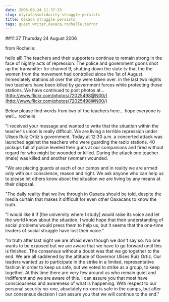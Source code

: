 ```yaml
---
date: 2006-08-24 11:37:33
slug: olyrafahsolidarity-struggle-persists
title: Oaxaca struggle persists
tags: guest writer,oaxaca,rochelle,terror
---
```


##11:37 Thursday 24 August 2006

from Rochelle:







hello all!
The teachers and their supporters continue to remain strong in the face of
nightly acts of repression.  The police and government goons shot up the
transmitter for channel 9, shutting down the state tv that the the women
from the movement had controlled since the 1st of August.  Immediately
stations all over the city were taken over.  In the last two nights two
teachers have been killed by government forces while protecting those
stations.  We have continued to post photos at...
[http://www.flickr.com/photos/72025498@N00/](http://www.flickr.com/photos/72025498@N00/)

Below please find words from two of the teachers here...
hope everyone is well...
rochelle

"I received your message and wanted to write that the situation within the
teacher's union is really difficult. We are living a terrible repression
under Ulises Ruiz Ortiz's government. Today at 12:30 a.m. a concerted
attack was launched against the teachers who were guarding the radio
stations. 40 pickups full of police leveled their guns at our companions
and fired without regard for who might be wounded or killed. During the
attack one teacher (male) was killed and another (woman) wounded.

"We are placing guards at each of our camps and in reality we are armed
only with our conscience, reason and right. We ask anyone who can help
us to please let others know about the situation we are living by any
means at their disposal.

"The daily reality that we live through in Oaxaca should be told,
despite the media curtain that makes it difficult for even other
Oaxacans to know the truth.

"I would like it if [the university where I study] would raise its voice
and let the world know about the situation, I would hope that their
understanding of social problems would press them to help us, but it
seems that the one-time leaders of social struggle have lost their
voice."

“In truth after last night we are afraid even though we don't say so. No
one wants to be exposed but we are aware that we have to go forward until
this is finished. The consensus without a doubt was that we go together
to the end. We are all saddened by the attitude of Governor Ulises Ruiz
Ortiz. Our leaders wanted us to participate in the strike in a limited,
representative fashion in order to keep us safe, but we voted to strike
as a group, to keep together. At this time there are very few around us
who remain quiet and indifferent and we are aware of this. I can assure
you that most have consciousness and awareness of what is happening. With
respect to our personal security no-one, absolutely no-one is safe in the
camps, but after our consensus decision I can assure you that we will
continue to the end."
